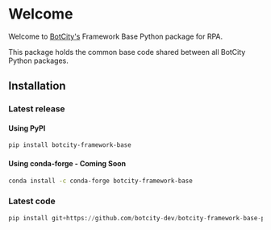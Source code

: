 # Welcome

Welcome to [BotCity's](https://www.botcity.dev/) Framework Base Python package for RPA. 

This package holds the common base code shared between all BotCity Python packages.

## Installation

### Latest release

#### Using PyPI

```bash
pip install botcity-framework-base
```

#### Using conda-forge - Coming Soon

```bash
conda install -c conda-forge botcity-framework-base
```

### Latest code

```python
pip install git+https://github.com/botcity-dev/botcity-framework-base-python.git
```